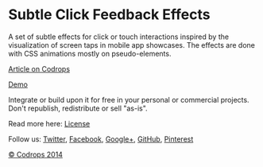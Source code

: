 Subtle Click Feedback Effects
=========

A set of subtle effects for click or touch interactions inspired by the visualization of screen taps in mobile app showcases. The effects are done with CSS animations mostly on pseudo-elements.

[Article on Codrops](http://tympanus.net/codrops/?p=23217)

[Demo](http://tympanus.net/Development/ClickEffects/)

Integrate or build upon it for free in your personal or commercial projects. Don't republish, redistribute or sell "as-is". 

Read more here: [License](http://tympanus.net/codrops/licensing/)

Follow us: [Twitter](http://www.twitter.com/codrops), [Facebook](http://www.facebook.com/pages/Codrops/159107397912), [Google+](https://plus.google.com/101095823814290637419), [GitHub](https://github.com/codrops), [Pinterest](http://www.pinterest.com/codrops/)

[© Codrops 2014](http://www.codrops.com)